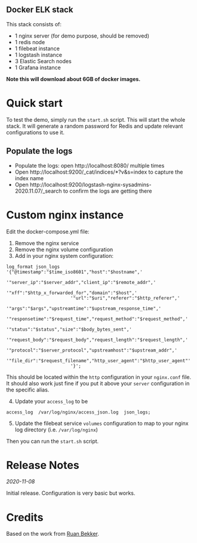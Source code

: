 ## Docker ELK stack

This stack consists of:
- 1 nginx server (for demo purpose, should be removed)
- 1 redis node
- 1 filebeat instance
- 1 logstash instance
- 3 Elastic Search nodes
- 1 Grafana instance

**Note this will download about 6GB of docker images.**

# Quick start

To test the demo, simply run the `start.sh` script. This will start the whole stack. It will generate a random password for Redis and update relevant configurations to use it.

## Populate the logs
- Populate the logs: open http://localhost:8080/ multiple times
- Open http://localhost:9200/_cat/indices/*?v&s=index to capture the index name
- Open http://localhost:9200/logstash-nginx-sysadmins-2020.11.07/_search to confirm the logs are getting there

# Custom nginx instance

Edit the docker-compose.yml file:
1. Remove the nginx service
2. Remove the nginx volume configuration
3. Add in your nginx system configuration:
```
log_format json_logs '{"@timestamp":"$time_iso8601","host":"$hostname",'
                        '"server_ip":"$server_addr","client_ip":"$remote_addr",'
                        '"xff":"$http_x_forwarded_for","domain":"$host",'
                        '"url":"$uri","referer":"$http_referer",'
                        '"args":"$args","upstreamtime":"$upstream_response_time",'
                        '"responsetime":"$request_time","request_method":"$request_method",'
                        '"status":"$status","size":"$body_bytes_sent",'
                        '"request_body":"$request_body","request_length":"$request_length",'
                        '"protocol":"$server_protocol","upstreamhost":"$upstream_addr",'
                        '"file_dir":"$request_filename","http_user_agent":"$http_user_agent"'
                        '}';
```
This should be located within the `http` configuration in your `nginx.conf` file. It should also work just fine if you put it above your `server` configuration in the specific alias.

4. Update your `access_log` to be
```
access_log  /var/log/nginx/access_json.log  json_logs;
```
5. Update the filebeat service `volumes` configuration to map to your nginx log directory (i.e. `/var/log/nginx`)

Then you can run the `start.sh` script.

# Release Notes

*2020-11-08*

Initial release. Configuration is very basic but works.

# Credits

Based on the work from [Ruan Bekker](https://blog.ruanbekker.com/blog/2020/04/28/nginx-analysis-dashboard-using-grafana-and-elasticsearch/).